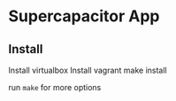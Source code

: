 # Supercapacitor App

## Install
Install virtualbox
Install vagrant
make install

run `make` for more options